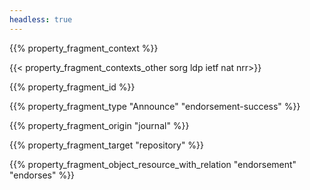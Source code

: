 ```yaml
---
headless: true
---
```


{{% property_fragment_context %}}

{{< property_fragment_contexts_other sorg ldp ietf nat nrr>}}

{{% property_fragment_id %}}

{{% property_fragment_type "Announce" "endorsement-success" %}}

{{% property_fragment_origin "journal" %}}

{{% property_fragment_target "repository" %}}

{{% property_fragment_object_resource_with_relation "endorsement" "endorses" %}}


